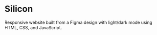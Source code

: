 # Silicon
Responsive website built from a Figma design with light/dark mode using HTML, CSS, and JavaScript.
